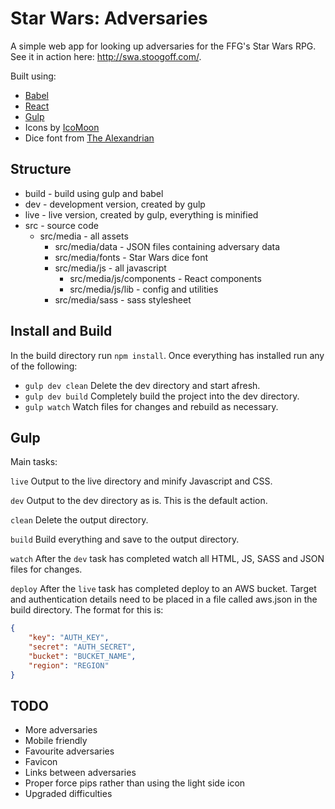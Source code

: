 
# Star Wars: Adversaries

A simple web app for looking up adversaries for the FFG's Star Wars RPG. See it in action here: http://swa.stoogoff.com/.

Built using:

- [Babel](https://babeljs.io)
- [React](https://facebook.github.io/react/)
- [Gulp](http://gulpjs.com/)
- Icons by [IcoMoon](https://icomoon.io/app/)
- Dice font from [The Alexandrian](http://thealexandrian.net/wordpress/37660/roleplaying-games/star-wars-force-and-destiny-system-cheat-sheet)

## Structure

- build - build using gulp and babel
- dev - development version, created by gulp
- live - live version, created by gulp, everything is minified
- src - source code
	- src/media - all assets
		- src/media/data - JSON files containing adversary data
		- src/media/fonts - Star Wars dice font
		- src/media/js - all javascript
			- src/media/js/components - React components
			- src/media/js/lib - config and utilities
		- src/media/sass - sass stylesheet

## Install and Build

In the build directory run `npm install`. Once everything has installed run any of the following:

- `gulp dev clean` Delete the dev directory and start afresh.
- `gulp dev build` Completely build the project into the dev directory.
- `gulp watch` Watch files for changes and rebuild as necessary.

## Gulp

Main tasks:

`live` Output to the live directory and minify Javascript and CSS.

`dev` Output to the dev directory as is. This is the default action.

`clean` Delete the output directory.

`build` Build everything and save to the output directory.

`watch` After the `dev` task has completed watch all HTML, JS, SASS and JSON files for changes.

`deploy` After the `live` task has completed deploy to an AWS bucket. Target and authentication details need to be placed in a file called aws.json in the build directory. The format for this is:

``` JSON
{
	"key": "AUTH_KEY",
	"secret": "AUTH_SECRET",
	"bucket": "BUCKET_NAME",
	"region": "REGION"
}

```

## TODO

- More adversaries
- Mobile friendly
- Favourite adversaries
- Favicon
- Links between adversaries
- Proper force pips rather than using the light side icon
- Upgraded difficulties
